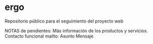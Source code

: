 # ergo
Repositorio público para el seguimiento del proyecto web

NOTAS de pendientes:
    Más información de los productos y servicios.
    Contacto funcional
        mailto:
        Asunto
        Mensaje